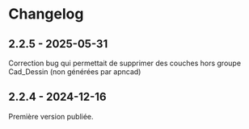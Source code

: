 # Changelog

## 2.2.5 - 2025-05-31

Correction bug qui permettait de supprimer des couches hors groupe Cad_Dessin (non générées par apncad)

## 2.2.4 - 2024-12-16

Première version publiée.

